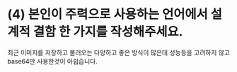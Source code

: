 
# (4) 본인이 주력으로 사용하는 언어에서 설계적 결함 한 가지를 작성해주세요.
최근 이미지를 저장하고 불러오는 다양하고 좋은 방식이 많은데 성능등을 고려하지 않고 base64만 사용한것이 아쉽습니다. 
